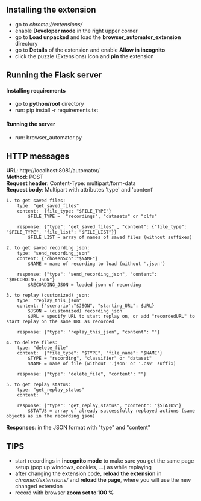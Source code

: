 ## Installing the extension
- go to *chrome://extensions/*
- enable **Developer mode** in the right upper corner
- go to **Load unpacked** and load the **browser_automator_extension** directory
- go to **Details** of the extension and enable **Allow in incognito**
- click the puzzle (Extensions) icon and **pin** the extension

## Running the Flask server
#### Installing requirements
- go to **python/root** directory
- run: pip install -r requirements.txt
#### Running the server
- run: browser_automator.py

## HTTP messages
**URL**: http://localhost:8081/automator/  
**Method**: POST  
**Request header**: Content-Type: multipart/form-data  
**Request body**: Multipart with attributes 'type' and 'content'  

    1. to get saved files:  
        type: "get_saved_files"  
        content:  {file_type: "$FILE_TYPE"}
            $FILE_TYPE =  "recordings", "datasets" or "clfs"

        response: {"type": "get_saved_files" , "content": {"file_type": "$FILE_TYPE", "file_list": "$FILE_LIST"}}
            $FILE_LIST = array of names of saved files (without suffixes)
        
    2. to get saved recording json:  
        type: "send_recording_json"  
        content: {"chosenScn":"$NAME"}  
            $NAME = name of recording to load (without '.json')

        response: {"type": "send_recording_json", "content": "$RECORDING_JSON"}
            $RECORDING_JSON = loaded json of recording

    3. to replay (customized) json:  
        type: "replay_this_json"  
        content: {"scenario":"$JSON", "starting_URL": $URL}  
            $JSON = (customized) recording json  
            $URL = specify URL to start replay on, or add "recordedURL" to start replay on the same URL as recorded

        response: {"type": "replay_this_json", "content": ""}

    4. to delete files:
        type: "delete_file"  
        content:  {"file_type": "$TYPE", "file_name": "$NAME"}
            $TYPE = "recording", "classifier" or "dataset"
            $NAME = name of file (without '.json' or '.csv' suffix)

        response: {"type": "delete_file", "content": ""}

    5. to get replay status:
        type: "get_replay_status"  
        content:  ""

        response: {"type": "get_replay_status", "content": "$STATUS"}
            $STATUS = array of already successfully replayed actions (same objects as in the recording json)

**Responses**: in the JSON format with "type" and "content"  



## TIPS
- start recordings in **incognito mode** to make sure you get the same page setup (pop up windows, cookies, ...) as while replaying
- after changing the extension code, **reload the extension** in *chrome://extensions/* and **reload the page**, where you will use the new changed extension
- record with browser **zoom set to 100 %**